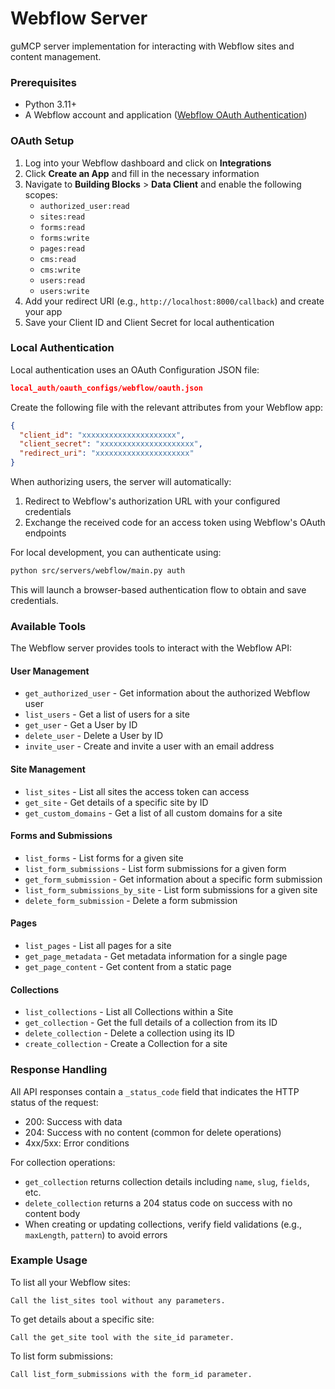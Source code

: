 # Webflow Server

guMCP server implementation for interacting with Webflow sites and content management.

### Prerequisites

- Python 3.11+
- A Webflow account and application ([Webflow OAuth Authentication](https://webflow.com/dashboard/workspace))


### OAuth Setup

1. Log into your Webflow dashboard and click on **Integrations**
2. Click **Create an App** and fill in the necessary information
3. Navigate to **Building Blocks** > **Data Client** and enable the following scopes:
   - `authorized_user:read`
   - `sites:read`
   - `forms:read`
   - `forms:write`
   - `pages:read`
   - `cms:read`
   - `cms:write`
   - `users:read`
   - `users:write`
4. Add your redirect URI (e.g., `http://localhost:8000/callback`) and create your app
5. Save your Client ID and Client Secret for local authentication

### Local Authentication

Local authentication uses an OAuth Configuration JSON file:

```json
local_auth/oauth_configs/webflow/oauth.json
```

Create the following file with the relevant attributes from your Webflow app:

```json
{
  "client_id": "xxxxxxxxxxxxxxxxxxxxx",
  "client_secret": "xxxxxxxxxxxxxxxxxxxxx",
  "redirect_uri": "xxxxxxxxxxxxxxxxxxxxx"
}
```

When authorizing users, the server will automatically:

1. Redirect to Webflow's authorization URL with your configured credentials
2. Exchange the received code for an access token using Webflow's OAuth endpoints

For local development, you can authenticate using:

```bash
python src/servers/webflow/main.py auth
```

This will launch a browser-based authentication flow to obtain and save credentials.

### Available Tools

The Webflow server provides tools to interact with the Webflow API:

#### User Management
- `get_authorized_user` - Get information about the authorized Webflow user
- `list_users` - Get a list of users for a site
- `get_user` - Get a User by ID
- `delete_user` - Delete a User by ID
- `invite_user` - Create and invite a user with an email address

#### Site Management
- `list_sites` - List all sites the access token can access
- `get_site` - Get details of a specific site by ID
- `get_custom_domains` - Get a list of all custom domains for a site

#### Forms and Submissions
- `list_forms` - List forms for a given site
- `list_form_submissions` - List form submissions for a given form
- `get_form_submission` - Get information about a specific form submission
- `list_form_submissions_by_site` - List form submissions for a given site
- `delete_form_submission` - Delete a form submission

#### Pages
- `list_pages` - List all pages for a site
- `get_page_metadata` - Get metadata information for a single page
- `get_page_content` - Get content from a static page

#### Collections
- `list_collections` - List all Collections within a Site
- `get_collection` - Get the full details of a collection from its ID
- `delete_collection` - Delete a collection using its ID
- `create_collection` - Create a Collection for a site

### Response Handling

All API responses contain a `_status_code` field that indicates the HTTP status of the request:
- 200: Success with data
- 204: Success with no content (common for delete operations)
- 4xx/5xx: Error conditions

For collection operations:
- `get_collection` returns collection details including `name`, `slug`, `fields`, etc.
- `delete_collection` returns a 204 status code on success with no content body
- When creating or updating collections, verify field validations (e.g., `maxLength`, `pattern`) to avoid errors

### Example Usage

To list all your Webflow sites:

```
Call the list_sites tool without any parameters.
```

To get details about a specific site:

```
Call the get_site tool with the site_id parameter.
```

To list form submissions:

```
Call list_form_submissions with the form_id parameter.
```

